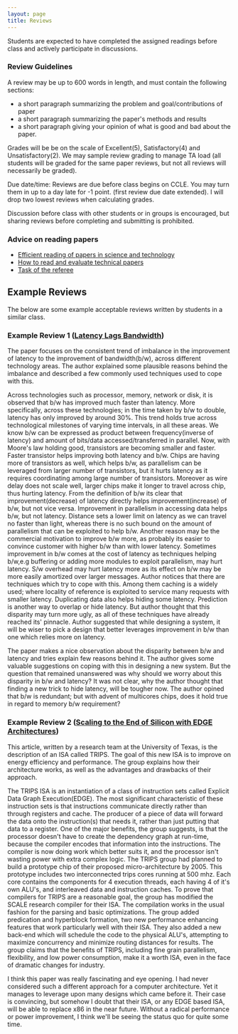 ```yaml
---
layout: page
title: Reviews
---
```


Students are expected to have completed the assigned readings before class and
actively participate in discussions.

### Review Guidelines
 
A review may be up to 600 words in length, and must contain the following sections:
* a short paragraph summarizing the problem and goal/contributions of paper
* a short paragraph summarizing the paper's methods and results
* a short paragraph giving your opinion of what is good and bad about the paper.

Grades will be be on the scale of Excellent(5), Satisfactory(4) and
Unsatisfactory(2).  We may sample review grading to manage TA load (all
students will be graded for the same paper reviews, but not all reviews will
necessarily be graded).

Due date/time: Reviews are due before class begins on CCLE.  You may turn them
in up to a day late for -1 point.  (first review due date extended).  I will
drop two lowest reviews when calculating grades.

Discussion before class with other students or in groups is encouraged, but
sharing reviews before completing and submitting is prohibited.

### Advice on reading papers
* [Efficient reading of papers in science and technology](http://john.regehr.org/reading_list/efficientReading.pdf)
* [How to read and evaluate technical papers](http://www.cs.kent.edu/~jmaletic/howtoread.html)
* [Task of the referee](http://jmlr.csail.mit.edu/reviewing-papers/smith-advice.pdf)

## Example Reviews

The below are some example acceptable reviews written by students in a similar class.  

### Example Review 1  ([Latency Lags Bandwidth](https://dl.acm.org/citation.cfm?id=1022596))
The paper focuses on the consistent trend of imbalance in the improvement of latency to the improvement of bandwidth(b/w), across different technology areas. The author explained some plausible reasons behind the imbalance and described a few commonly used techniques used to cope with this. 

Across technologies such as processor, memory, network or disk, it is observed that b/w has improved much faster than latency. More specifically, across these technologies; in the time taken by b/w to double, latency has only improved by around 30%. This trend holds true across technological milestones of varying time intervals, in all these areas. We know b/w can be expressed as product between frequency(inverse of latency) and amount of bits/data accessed/transferred in parallel. Now, with Moore's law holding good, transistors are becoming smaller and faster. Faster transistor helps improving both latency and b/w. Chips are having more of transistors as well, which helps b/w, as parallelism can be leveraged from larger number of transistors, but it hurts latency as it requires coordinating among large number of transistors. Moreover as wire delay does not scale well, larger chips make it longer to travel across chip, thus hurting latency. From the definition of b/w its clear that improvement(decrease) of latency directly helps improvement(increase) of b/w, but not vice versa. Improvement in parallelism in accessing data helps b/w, but not latency. Distance sets a lower limit on latency as we can travel no faster than light, whereas there is no such bound on the amount of parallelism that can be exploited to help b/w. Another reason may be the commercial motivation to improve b/w more, as probably its easier to convince customer with higher b/w than with lower latency. Sometimes improvement in b/w comes at the cost of latency as techniques helping b/w,e.g buffering or adding more modules to exploit parallelism, may hurt latency. S/w overhead may hurt latency more as its effect on b/w may be more easily amortized over larger messages. Author notices that there are techniques which try to cope with this. Among them caching is a widely used; where locality of reference is exploited to service many requests with smaller latency. Duplicating data also helps hiding some latency. Prediction is another way to overlap or hide latency. But author thought that this disparity may turn more ugly, as all of these techniques have already reached its' pinnacle. Author suggested that while designing a system, it will be wiser to pick a design that better leverages improvement in b/w than one which relies more on latency. 

The paper makes a nice observation about the disparity between b/w and latency and tries explain few reasons behind it. The author gives some valuable suggestions on coping with this in designing a new system. But the question that remained unanswered was why should we worry about this disparity in b/w and latency? It was not clear, why the author thought that finding a new trick to hide latency, will be tougher now. The author opined that b/w is redundant; but with advent of multicores chips, does it hold true in regard to memory b/w requirement?

### Example Review 2 ([Scaling to the End of Silicon with EDGE Architectures](http://www.cs.utexas.edu/users/cart/trips/publications/computer04.pdf))
This article, written by a research team at the University of Texas, is the description of an ISA called TRIPS. The goal of this new ISA is to improve on energy efficiency and performance. The group explains how their architecture works, as well as the advantages and drawbacks of their approach.

The TRIPS ISA is an instantiation of a class of instruction sets called Explicit Data Graph Execution(EDGE). The most significant characteristic of these instruction sets is that instructions communicate directly rather than through registers and cache. The producer of a piece of data will forward the data onto the instruction(s) that needs it, rather than just putting that data to a register. One of the major benefits, the group suggests, is that the processor doesn't have to create the dependency graph at run-time, because the compiler encodes that information into the instructions. The compiler is now doing work which better suits it, and the processor isn't wasting power with extra complex logic. The TRIPS group had planned to build a prototype chip of their proposed micro-architecture by 2005. This prototype includes two interconnected trips cores running at 500 mhz. Each core contains the components for 4 execution threads, each having 4 of it's own ALU's, and interleaved data and instruction caches. To prove that compilers for TRIPS are a reasonable goal, the group has modified the SCALE research compiler for their ISA. The compilation works in the usual fashion for the parsing and basic optimizations. The group added predication and hyperblock formation, two new performance enhancing features that work particularly well with their ISA. They also added a new back-end which will schedule the code to the physical ALU's, attempting to maximize concurrency and minimize routing distances for results. The group claims that the benefits of TRIPS, including fine grain parallelism, flexibility, and low power consumption, make it a worth ISA, even in the face of dramatic changes for industry.

I think this paper was really fascinating and eye opening. I had never considered such a different approach for a computer architecture. Yet it manages to leverage upon many designs which came before it. Their case is convincing, but somehow I doubt that their ISA, or any EDGE based ISA, will be able to replace x86 in the near future. Without a radical performance or power improvement, I think we'll be seeing the status quo for quite some time. 



